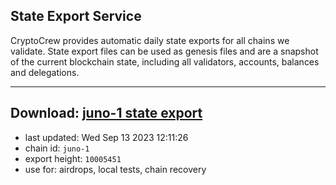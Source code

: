 ## State Export Service
CryptoCrew provides automatic daily state exports for all chains we validate. State export files can be used as genesis files and are a snapshot of the current blockchain state, including all validators, accounts, balances and delegations.

---
**Download: [juno-1 state export](https://dl.ccvalidators.com/SERVICE/juno/juno-1_export_10005451.json)**
---

- last updated: Wed Sep 13 2023 12:11:26
- chain id: `juno-1`
- export height: `10005451`
- use for: airdrops, local tests, chain recovery
